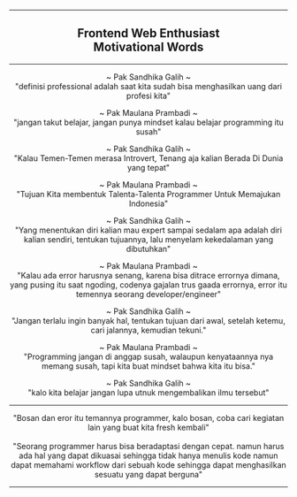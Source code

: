 <hr>
<div align="center">
  <h2>Frontend Web Enthusiast <br> Motivational Words</h2>
</div>

<hr>

<div align="center">

  ~ Pak Sandhika Galih ~ <br>
  "definisi professional adalah saat kita sudah bisa menghasilkan uang dari profesi kita" <br>

  ~ Pak Maulana Prambadi ~ <br>
  "jangan takut belajar, jangan punya mindset kalau belajar programming itu susah" <br>

  ~ Pak Sandhika Galih ~ <br>
  "Kalau Temen-Temen merasa Introvert, Tenang aja kalian Berada Di Dunia yang tepat" <br>

  ~ Pak Maulana Prambadi ~ <br>
  "Tujuan Kita membentuk Talenta-Talenta Programmer Untuk Memajukan Indonesia" <br> 

  ~ Pak Sandhika Galih ~ <br>
  "Yang menentukan diri kalian mau expert sampai sedalam apa adalah diri kalian sendiri, tentukan tujuannya, lalu menyelam kekedalaman yang dibutuhkan" <br>

  ~ Pak Maulana Prambadi ~ <br>
  "Kalau ada error harusnya senang, karena bisa ditrace errornya dimana, yang pusing itu saat ngoding, codenya gajalan trus gaada errornya, error itu temennya seorang developer/engineer" <br>

  ~ Pak Sandhika Galih ~ <br>
  "Jangan terlalu ingin banyak hal, tentukan tujuan dari awal, setelah ketemu, cari jalannya, kemudian tekuni." <br>

  ~ Pak Maulana Prambadi ~ <br>
  "Programming jangan di anggap susah, walaupun kenyataannya nya memang susah, tapi kita buat mindset bahwa kita itu bisa." <br>

  ~ Pak Sandhika Galih ~ <br>
  "kalo kita belajar jangan lupa utnuk mengembalikan ilmu tersebut" <br>

<hr>

"Bosan dan eror itu temannya programmer, kalo bosan, coba cari kegiatan lain yang buat kita fresh kembali" <br><br>
"Seorang programmer harus bisa beradaptasi dengan cepat. namun harus ada hal yang dapat dikuasai sehingga tidak hanya menulis kode namun dapat memahami workflow dari sebuah kode sehingga dapat menghasilkan sesuatu yang dapat berguna"
  
</div>

<hr>